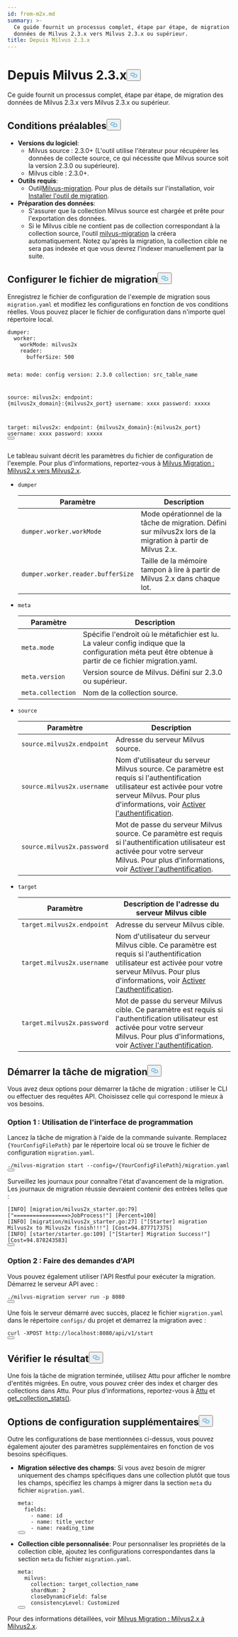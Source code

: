 ```yaml
---
id: from-m2x.md
summary: >-
  Ce guide fournit un processus complet, étape par étape, de migration des
  données de Milvus 2.3.x vers Milvus 2.3.x ou supérieur.
title: Depuis Milvus 2.3.x
---
```


<h1 id="From-Milvus-23x" class="common-anchor-header">Depuis Milvus 2.3.x<button data-href="#From-Milvus-23x" class="anchor-icon" translate="no">
      <svg translate="no"
        aria-hidden="true"
        focusable="false"
        height="20"
        version="1.1"
        viewBox="0 0 16 16"
        width="16"
      >
        <path
          fill="#0092E4"
          fill-rule="evenodd"
          d="M4 9h1v1H4c-1.5 0-3-1.69-3-3.5S2.55 3 4 3h4c1.45 0 3 1.69 3 3.5 0 1.41-.91 2.72-2 3.25V8.59c.58-.45 1-1.27 1-2.09C10 5.22 8.98 4 8 4H4c-.98 0-2 1.22-2 2.5S3 9 4 9zm9-3h-1v1h1c1 0 2 1.22 2 2.5S13.98 12 13 12H9c-.98 0-2-1.22-2-2.5 0-.83.42-1.64 1-2.09V6.25c-1.09.53-2 1.84-2 3.25C6 11.31 7.55 13 9 13h4c1.45 0 3-1.69 3-3.5S14.5 6 13 6z"
        ></path>
      </svg>
    </button></h1><p>Ce guide fournit un processus complet, étape par étape, de migration des données de Milvus 2.3.x vers Milvus 2.3.x ou supérieur.</p>
<h2 id="Prerequisites" class="common-anchor-header">Conditions préalables<button data-href="#Prerequisites" class="anchor-icon" translate="no">
      <svg translate="no"
        aria-hidden="true"
        focusable="false"
        height="20"
        version="1.1"
        viewBox="0 0 16 16"
        width="16"
      >
        <path
          fill="#0092E4"
          fill-rule="evenodd"
          d="M4 9h1v1H4c-1.5 0-3-1.69-3-3.5S2.55 3 4 3h4c1.45 0 3 1.69 3 3.5 0 1.41-.91 2.72-2 3.25V8.59c.58-.45 1-1.27 1-2.09C10 5.22 8.98 4 8 4H4c-.98 0-2 1.22-2 2.5S3 9 4 9zm9-3h-1v1h1c1 0 2 1.22 2 2.5S13.98 12 13 12H9c-.98 0-2-1.22-2-2.5 0-.83.42-1.64 1-2.09V6.25c-1.09.53-2 1.84-2 3.25C6 11.31 7.55 13 9 13h4c1.45 0 3-1.69 3-3.5S14.5 6 13 6z"
        ></path>
      </svg>
    </button></h2><ul>
<li><strong>Versions du logiciel</strong>:<ul>
<li>Milvus source : 2.3.0+ (L'outil utilise l'itérateur pour récupérer les données de collecte source, ce qui nécessite que Milvus source soit la version 2.3.0 ou supérieure).</li>
<li>Milvus cible : 2.3.0+.</li>
</ul></li>
<li><strong>Outils requis</strong>:<ul>
<li>Outil<a href="https://github.com/zilliztech/milvus-migration">Milvus-migration</a>. Pour plus de détails sur l'installation, voir <a href="/docs/fr/v2.5.x/milvusdm_install.md">Installer l'outil de migration</a>.</li>
</ul></li>
<li><strong>Préparation des données</strong>:<ul>
<li>S'assurer que la collection Milvus source est chargée et prête pour l'exportation des données.</li>
<li>Si le Milvus cible ne contient pas de collection correspondant à la collection source, l'outil <a href="https://github.com/zilliztech/milvus-migration">milvus-migration</a> la créera automatiquement. Notez qu'après la migration, la collection cible ne sera pas indexée et que vous devrez l'indexer manuellement par la suite.</li>
</ul></li>
</ul>
<h2 id="Configure-the-migration-file" class="common-anchor-header">Configurer le fichier de migration<button data-href="#Configure-the-migration-file" class="anchor-icon" translate="no">
      <svg translate="no"
        aria-hidden="true"
        focusable="false"
        height="20"
        version="1.1"
        viewBox="0 0 16 16"
        width="16"
      >
        <path
          fill="#0092E4"
          fill-rule="evenodd"
          d="M4 9h1v1H4c-1.5 0-3-1.69-3-3.5S2.55 3 4 3h4c1.45 0 3 1.69 3 3.5 0 1.41-.91 2.72-2 3.25V8.59c.58-.45 1-1.27 1-2.09C10 5.22 8.98 4 8 4H4c-.98 0-2 1.22-2 2.5S3 9 4 9zm9-3h-1v1h1c1 0 2 1.22 2 2.5S13.98 12 13 12H9c-.98 0-2-1.22-2-2.5 0-.83.42-1.64 1-2.09V6.25c-1.09.53-2 1.84-2 3.25C6 11.31 7.55 13 9 13h4c1.45 0 3-1.69 3-3.5S14.5 6 13 6z"
        ></path>
      </svg>
    </button></h2><p>Enregistrez le fichier de configuration de l'exemple de migration sous <code translate="no">migration.yaml</code> et modifiez les configurations en fonction de vos conditions réelles. Vous pouvez placer le fichier de configuration dans n'importe quel répertoire local.</p>
<pre><code translate="no" class="language-yaml">dumper:
  worker:
    workMode: milvus2x
    reader:
      bufferSize: 500

meta:
mode: config
version: 2.3.0
collection: src_table_name

<span class="hljs-built_in">source</span>:
milvus2x:
endpoint: {milvus2x_domain}:{milvus2x_port}
username: xxxx
password: xxxxx

target:
milvus2x:
endpoint: {milvus2x_domain}:{milvus2x_port}
username: xxxx
password: xxxxx
<button class="copy-code-btn"></button></code></pre>

<p>Le tableau suivant décrit les paramètres du fichier de configuration de l'exemple. Pour plus d'informations, reportez-vous à <a href="https://github.com/zilliztech/milvus-migration/blob/main/README_2X.md#milvus-migration-milvus2x-to-milvus2x">Milvus Migration : Milvus2.x vers Milvus2.x</a>.</p>
<ul>
<li><p><code translate="no">dumper</code></p>
<table>
<thead>
<tr><th>Paramètre</th><th>Description</th></tr>
</thead>
<tbody>
<tr><td><code translate="no">dumper.worker.workMode</code></td><td>Mode opérationnel de la tâche de migration. Défini sur milvus2x lors de la migration à partir de Milvus 2.x.</td></tr>
<tr><td><code translate="no">dumper.worker.reader.bufferSize</code></td><td>Taille de la mémoire tampon à lire à partir de Milvus 2.x dans chaque lot.</td></tr>
</tbody>
</table>
</li>
<li><p><code translate="no">meta</code></p>
<table>
<thead>
<tr><th>Paramètre</th><th>Description</th></tr>
</thead>
<tbody>
<tr><td><code translate="no">meta.mode</code></td><td>Spécifie l'endroit où le métafichier est lu. La valeur config indique que la configuration méta peut être obtenue à partir de ce fichier migration.yaml.</td></tr>
<tr><td><code translate="no">meta.version</code></td><td>Version source de Milvus. Défini sur 2.3.0 ou supérieur.</td></tr>
<tr><td><code translate="no">meta.collection</code></td><td>Nom de la collection source.</td></tr>
</tbody>
</table>
</li>
<li><p><code translate="no">source</code></p>
<table>
<thead>
<tr><th>Paramètre</th><th>Description</th></tr>
</thead>
<tbody>
<tr><td><code translate="no">source.milvus2x.endpoint</code></td><td>Adresse du serveur Milvus source.</td></tr>
<tr><td><code translate="no">source.milvus2x.username</code></td><td>Nom d'utilisateur du serveur Milvus source. Ce paramètre est requis si l'authentification utilisateur est activée pour votre serveur Milvus. Pour plus d'informations, voir <a href="/docs/fr/v2.5.x/authenticate.md">Activer l'authentification</a>.</td></tr>
<tr><td><code translate="no">source.milvus2x.password</code></td><td>Mot de passe du serveur Milvus source. Ce paramètre est requis si l'authentification utilisateur est activée pour votre serveur Milvus. Pour plus d'informations, voir <a href="/docs/fr/v2.5.x/authenticate.md">Activer l'authentification</a>.</td></tr>
</tbody>
</table>
</li>
<li><p><code translate="no">target</code></p>
<table>
<thead>
<tr><th>Paramètre</th><th>Description de l'adresse du serveur Milvus cible</th></tr>
</thead>
<tbody>
<tr><td><code translate="no">target.milvus2x.endpoint</code></td><td>Adresse du serveur Milvus cible.</td></tr>
<tr><td><code translate="no">target.milvus2x.username</code></td><td>Nom d'utilisateur du serveur Milvus cible. Ce paramètre est requis si l'authentification utilisateur est activée pour votre serveur Milvus. Pour plus d'informations, voir <a href="/docs/fr/v2.5.x/authenticate.md">Activer l'authentification</a>.</td></tr>
<tr><td><code translate="no">target.milvus2x.password</code></td><td>Mot de passe du serveur Milvus cible. Ce paramètre est requis si l'authentification utilisateur est activée pour votre serveur Milvus. Pour plus d'informations, voir <a href="/docs/fr/v2.5.x/authenticate.md">Activer l'authentification</a>.</td></tr>
</tbody>
</table>
</li>
</ul>
<h2 id="Start-the-migration-task" class="common-anchor-header">Démarrer la tâche de migration<button data-href="#Start-the-migration-task" class="anchor-icon" translate="no">
      <svg translate="no"
        aria-hidden="true"
        focusable="false"
        height="20"
        version="1.1"
        viewBox="0 0 16 16"
        width="16"
      >
        <path
          fill="#0092E4"
          fill-rule="evenodd"
          d="M4 9h1v1H4c-1.5 0-3-1.69-3-3.5S2.55 3 4 3h4c1.45 0 3 1.69 3 3.5 0 1.41-.91 2.72-2 3.25V8.59c.58-.45 1-1.27 1-2.09C10 5.22 8.98 4 8 4H4c-.98 0-2 1.22-2 2.5S3 9 4 9zm9-3h-1v1h1c1 0 2 1.22 2 2.5S13.98 12 13 12H9c-.98 0-2-1.22-2-2.5 0-.83.42-1.64 1-2.09V6.25c-1.09.53-2 1.84-2 3.25C6 11.31 7.55 13 9 13h4c1.45 0 3-1.69 3-3.5S14.5 6 13 6z"
        ></path>
      </svg>
    </button></h2><p>Vous avez deux options pour démarrer la tâche de migration : utiliser le CLI ou effectuer des requêtes API. Choisissez celle qui correspond le mieux à vos besoins.</p>
<h3 id="Option-1-Using-CLI" class="common-anchor-header">Option 1 : Utilisation de l'interface de programmation</h3><p>Lancez la tâche de migration à l'aide de la commande suivante. Remplacez <code translate="no">{YourConfigFilePath}</code> par le répertoire local où se trouve le fichier de configuration <code translate="no">migration.yaml</code>.</p>
<pre><code translate="no" class="language-bash">./milvus-migration start --config=/{YourConfigFilePath}/migration.yaml
<button class="copy-code-btn"></button></code></pre>
<p>Surveillez les journaux pour connaître l'état d'avancement de la migration. Les journaux de migration réussie devraient contenir des entrées telles que :</p>
<pre><code translate="no" class="language-bash">[INFO] [migration/milvus2x_starter.go:79] [<span class="hljs-string">&quot;=================&gt;JobProcess!&quot;</span>] [Percent=100]
[INFO] [migration/milvus2x_starter.go:27] [<span class="hljs-string">&quot;[Starter] migration Milvus2x to Milvus2x finish!!!&quot;</span>] [Cost=94.877717375]
[INFO] [starter/starter.go:109] [<span class="hljs-string">&quot;[Starter] Migration Success!&quot;</span>] [Cost=94.878243583]
<button class="copy-code-btn"></button></code></pre>
<h3 id="Option-2-Making-API-requests" class="common-anchor-header">Option 2 : Faire des demandes d'API</h3><p>Vous pouvez également utiliser l'API Restful pour exécuter la migration. Démarrez le serveur API avec :</p>
<pre><code translate="no" class="language-bash">./milvus-migration server run -p 8080
<button class="copy-code-btn"></button></code></pre>
<p>Une fois le serveur démarré avec succès, placez le fichier <code translate="no">migration.yaml</code> dans le répertoire <code translate="no">configs/</code> du projet et démarrez la migration avec :</p>
<pre><code translate="no" class="language-bash">curl -XPOST http://localhost:8080/api/v1/start
<button class="copy-code-btn"></button></code></pre>
<h2 id="Verify-the-result" class="common-anchor-header">Vérifier le résultat<button data-href="#Verify-the-result" class="anchor-icon" translate="no">
      <svg translate="no"
        aria-hidden="true"
        focusable="false"
        height="20"
        version="1.1"
        viewBox="0 0 16 16"
        width="16"
      >
        <path
          fill="#0092E4"
          fill-rule="evenodd"
          d="M4 9h1v1H4c-1.5 0-3-1.69-3-3.5S2.55 3 4 3h4c1.45 0 3 1.69 3 3.5 0 1.41-.91 2.72-2 3.25V8.59c.58-.45 1-1.27 1-2.09C10 5.22 8.98 4 8 4H4c-.98 0-2 1.22-2 2.5S3 9 4 9zm9-3h-1v1h1c1 0 2 1.22 2 2.5S13.98 12 13 12H9c-.98 0-2-1.22-2-2.5 0-.83.42-1.64 1-2.09V6.25c-1.09.53-2 1.84-2 3.25C6 11.31 7.55 13 9 13h4c1.45 0 3-1.69 3-3.5S14.5 6 13 6z"
        ></path>
      </svg>
    </button></h2><p>Une fois la tâche de migration terminée, utilisez Attu pour afficher le nombre d'entités migrées. En outre, vous pouvez créer des index et charger des collections dans Attu. Pour plus d'informations, reportez-vous à <a href="https://github.com/zilliztech/attu">Attu</a> et <a href="https://milvus.io/api-reference/pymilvus/v2.4.x/MilvusClient/Collections/get_collection_stats.md">get_collection_stats()</a>.</p>
<h2 id="Additional-configuration-options" class="common-anchor-header">Options de configuration supplémentaires<button data-href="#Additional-configuration-options" class="anchor-icon" translate="no">
      <svg translate="no"
        aria-hidden="true"
        focusable="false"
        height="20"
        version="1.1"
        viewBox="0 0 16 16"
        width="16"
      >
        <path
          fill="#0092E4"
          fill-rule="evenodd"
          d="M4 9h1v1H4c-1.5 0-3-1.69-3-3.5S2.55 3 4 3h4c1.45 0 3 1.69 3 3.5 0 1.41-.91 2.72-2 3.25V8.59c.58-.45 1-1.27 1-2.09C10 5.22 8.98 4 8 4H4c-.98 0-2 1.22-2 2.5S3 9 4 9zm9-3h-1v1h1c1 0 2 1.22 2 2.5S13.98 12 13 12H9c-.98 0-2-1.22-2-2.5 0-.83.42-1.64 1-2.09V6.25c-1.09.53-2 1.84-2 3.25C6 11.31 7.55 13 9 13h4c1.45 0 3-1.69 3-3.5S14.5 6 13 6z"
        ></path>
      </svg>
    </button></h2><p>Outre les configurations de base mentionnées ci-dessus, vous pouvez également ajouter des paramètres supplémentaires en fonction de vos besoins spécifiques.</p>
<ul>
<li><p><strong>Migration sélective des champs</strong>: Si vous avez besoin de migrer uniquement des champs spécifiques dans une collection plutôt que tous les champs, spécifiez les champs à migrer dans la section <code translate="no">meta</code> du fichier <code translate="no">migration.yaml</code>.</p>
<pre><code translate="no" class="language-yaml">meta:
  fields:
    - name: <span class="hljs-built_in">id</span>
    - name: title_vector
    - name: reading_time
<button class="copy-code-btn"></button></code></pre></li>
<li><p><strong>Collection cible personnalisée</strong>: Pour personnaliser les propriétés de la collection cible, ajoutez les configurations correspondantes dans la section <code translate="no">meta</code> du fichier <code translate="no">migration.yaml</code>.</p>
<pre><code translate="no" class="language-yaml"><span class="hljs-attr">meta</span>:
  <span class="hljs-attr">milvus</span>:
    <span class="hljs-attr">collection</span>: target_collection_name
    <span class="hljs-attr">shardNum</span>: <span class="hljs-number">2</span>
    <span class="hljs-attr">closeDynamicField</span>: <span class="hljs-literal">false</span>
    <span class="hljs-attr">consistencyLevel</span>: <span class="hljs-title class_">Customized</span>
<button class="copy-code-btn"></button></code></pre></li>
</ul>
<p>Pour des informations détaillées, voir <a href="https://github.com/zilliztech/milvus-migration/blob/main/README_2X.md#milvus-migration-milvus2x-to-milvus2x">Milvus Migration : Milvus2.x à Milvus2.x</a>.</p>
